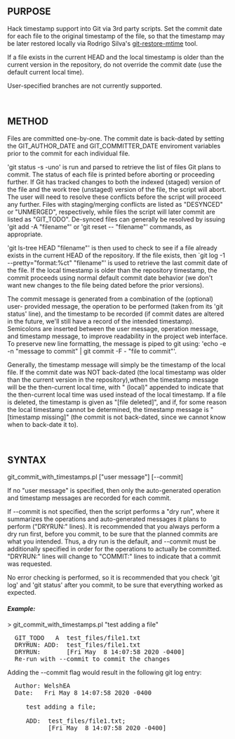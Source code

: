 ## PURPOSE

Hack timestamp support into Git via 3rd party scripts.  Set the commit date
for each file to the original timestamp of the file, so that the timestamp may
be later restored locally via Rodrigo Silva's
[git-restore-mtime](https://github.com/MestreLion/git-tools) tool.

If a file exists in the current HEAD and the local timestamp is older than
the current version in the repository, do not override the commit date
(use the default current local time).

User-specified branches are not currently supported.

<BR>



## METHOD

Files are committed one-by-one.  The commit date is back-dated by setting the
GIT_AUTHOR_DATE and GIT_COMMITTER_DATE enviroment variables prior to the commit
for each individual file.

'git status -s -uno' is run and parsed to retrieve the list of files Git plans
to commit.  The status of each file is printed before aborting or proceeding
further.  If Git has tracked changes to both the indexed (staged) version of
the file and the work tree (unstaged) version of the file, the script will
abort.  The user will need to resolve these conflicts before the script will
proceed any further.  Files with staging/merging conflicts are listed as
"DESYNCED" or "UNMERGED", respectively, while files the script will later
commit are listed as "GIT_TODO".  De-synced files can generally be resolved
by issuing 'git add -A "filename"' or 'git reset -- "filename"' commands, as
appropriate.

'git ls-tree HEAD "filename"' is then used to check to see if a file already
exists in the current HEAD of the repository.  If the file exists, then
`git log -1 --pretty="format:%ct" "filename"' is used to retrieve the last
commit date of the file.  If the local timestamp is older than the repository
timestamp, the commit proceeds using normal default commit date behavior
(we don't want new changes to the file being dated before the prior versions).

The commit message is generated from a combination of the (optional) user-
provided message, the operation to be performed (taken from its 'git status'
line), and the timestamp to be recorded (if commit dates are altered in the
future, we'll still have a record of the intended timestamp).  Semicolons
are inserted between the user message, operation message, and timestamp
message, to improve readability in the project web interface.  To preserve
new line formatting, the message is piped to git using:
'echo -e -n "message to commit" | git commit -F - "file to commit"'.

Generally, the timestamp message will simply be the timestamp of the local
file.  If the commit date was NOT back-dated (the local timestamp was older
than the current version in the repository),wthen the timestamp message will
be the then-current local time, with " (local)" appended to indicate that the
then-current local time was used instead of the local timestamp.  If a file
is deleted, the timestamp is given as "[file deleted]", and if, for some
reason the local timestamp cannot be determined, the timestamp message is
"[timestamp missing]" (the commit is not back-dated, since we cannot know
when to back-date it to).

<BR>



## SYNTAX

git_commit_with_timestamps.pl ["user message"] [--commit]

If no "user message" is specified, then only the auto-generated operation
and timestamp messages are recorded for each commit.

If --commit is not specified, then the script performs a "dry run", where
it summarizes the operations and auto-generated messages it plans to perform
("DRYRUN:" lines).  It is recommended that you always perform a dry run first,
before you commit, to be sure that the planned commits are what you intended.
Thus, a dry run is the default, and --commit must be additionally specified in
order for the operations to actually be committed.  "DRYRUN:" lines will
change to "COMMIT:" lines to indicate that a commit was requested.

No error checking is performed, so it is recommended that you check 'git log'
and 'git status' after you commit, to be sure that everything worked as
expected.


#### _Example:_

\> git_commit_with_timestamps.pl "test adding a file"
<pre>
  GIT_TODO   A  test_files/file1.txt
  DRYRUN: ADD:  test_files/file1.txt
  DRYRUN:       [Fri May  8 14:07:58 2020 -0400]
  Re-run with --commit to commit the changes
</pre>

Adding the --commit flag would result in the following git log entry:

<pre>
  Author: WelshEA <Eric.Welsh@moffitt.org>
  Date:   Fri May 8 14:07:58 2020 -0400

     test adding a file;

     ADD:  test_files/file1.txt;
           [Fri May  8 14:07:58 2020 -0400]
</pre>
